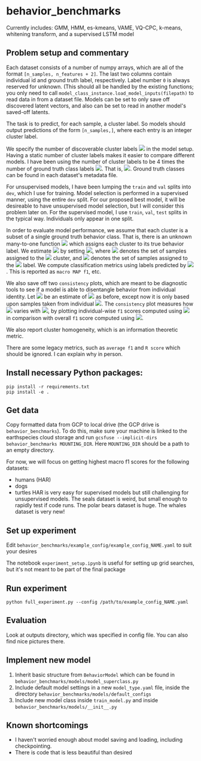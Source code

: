# behavior_benchmarks

Currently includes: GMM, HMM, es-kmeans, VAME, VQ-CPC, k-means, whitening transform, and a supervised LSTM model

## Problem setup and commentary

Each dataset consists of a number of numpy arrays, which are all of the format `[n_samples, n_features + 2]`. The last two columns contain individual id and ground truth label, respectively. Label number `0` is always reserved for unknown. (This should all be handled by the existing functions; you only need to call `model_class_instance.load_model_inputs(filepath)` to read data in from a dataset file. Models can be set to only save off discovered latent vectors, and also can be set to read in another model's saved-off latents.

The task is to predict, for each sample, a cluster label. So models should output predictions of the form `[n_samples,]`, where each entry is an integer cluster label.

We specify the number of discoverable cluster labels <img src="https://render.githubusercontent.com/render/math?math=M"> in the model setup. Having a static number of cluster labels makes it easier to compare different models. I have been using the number of cluster labels to be 4 times the number of ground truth class labels <img src="https://render.githubusercontent.com/render/math?math=N">. That is, <img src="https://render.githubusercontent.com/render/math?math=M = 4N">. Ground truth classes can be found in each dataset's metadata file.

For unsupervised models, I have been lumping the `train` and `val` splits into `dev`, which I use for training. Model selection is performed in a supervised manner, using the entire `dev` split. For our proposed best model, it will be desireable to have unsupervised model selection, but I will consider this problem later on. For the supervised model, I use `train`, `val`, `test` splits in the typical way. Individuals only appear in one split.

In order to evaluate model performance, we assume that each cluster is a subset of a single ground truth behavior class. That is, there is an unknown many-to-one function <img src="https://render.githubusercontent.com/render/math?math=F\colon \{1,\dots, M\} \to \{1,\dots, N\}"> which assigns each cluster to its true behavior label. We estimate <img src="https://render.githubusercontent.com/render/math?math=F"> by setting <img src="https://render.githubusercontent.com/render/math?math=\hat{F}(i) = \text{argmax}_j |c_i \cap l_j|">, where <img src="https://render.githubusercontent.com/render/math?math=c_i"> denotes the set of samples assigned to the <img src="https://render.githubusercontent.com/render/math?math=i^{th}"> cluster, and <img src="https://render.githubusercontent.com/render/math?math=l_j"> denotes the set of samples assigned to the <img src="https://render.githubusercontent.com/render/math?math=j^{th}"> label. We compute classification metrics using labels predicted by <img src="https://render.githubusercontent.com/render/math?math=\hat{F}">. This is reported as `macro MAP f1`, etc.

We also save off two `consistency` plots, which are meant to be diagnostic tools to see if a model is able to disentangle behavior from individual identity. Let <img src="https://render.githubusercontent.com/render/math?math=\hat{F}_k"> be an estimate of <img src="https://render.githubusercontent.com/render/math?math=F"> as before, except now it is only based upon samples taken from individual <img src="https://render.githubusercontent.com/render/math?math=k">. The `consistency` plot measures how <img src="https://render.githubusercontent.com/render/math?math=\hat{F}_k"> varies with <img src="https://render.githubusercontent.com/render/math?math=k">, by plotting individual-wise `f1` scores computed using <img src="https://render.githubusercontent.com/render/math?math=\hat{F}_k"> in comparison with overall `f1` score computed using <img src="https://render.githubusercontent.com/render/math?math=\hat{F}">.

We also report cluster homogeneity, which is an information theoretic metric.

There are some legacy metrics, such as `average f1` and `R score` which should be ignored. I can explain why in person.

## Install necessary Python packages:

```
pip install -r requirements.txt
pip install -e .
```

## Get data

Copy formatted data from GCP to local drive (the GCP drive is `behavior_benchmarks`). To do this, make sure your machine is linked to the earthspecies cloud storage and run `gcsfuse --implicit-dirs behavior_benchmarks MOUNTING_DIR`. Here `MOUNTING_DIR` should be a path to an empty directory.

For now, we will focus on getting highest macro f1 scores for the following datasets:
- humans (HAR)
- dogs
- turtles 
HAR is very easy for supervised models but still challenging for unsupervised models. The seals dataset is weird, but small enough to rapidly test if code runs. The polar bears dataset is huge. The whales dataset is very new!

## Set up experiment

Edit `behavior_benchmarks/example_config/example_config_NAME.yaml` to suit your desires

The notebook `experiment_setup.ipynb` is useful for setting up grid searches, but it's not meant to be part of the final package

## Run experiment

`python full_experiment.py --config /path/to/example_config_NAME.yaml`

## Evaluation

Look at outputs directory, which was specified in config file. You can also find nice pictures there.

## Implement new model

1. Inherit basic structure from `BehaviorModel` which can be found in `behavior_benchmarks/models/model_superclass.py`
2. Include default model settings in a new `model_type.yaml` file, inside the directory `behavior_benchmarks/models/default_configs`
3. Include new model class inside `train_model.py` and inside `behavior_benchmarks/models/__init__.py`

## Known shortcomings

- I haven't worried enough about model saving and loading, including checkpointing.
- There is code that is less beautiful than desired
